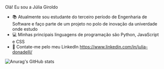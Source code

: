 Olá! Eu sou a Júlia Giroldo
- 📚 Atualmente sou estudante do terceiro período de Engenharia de Software e faço parte de um projeto no polo de inovação da univerdade        onde estudo
- 💻 Minhas principais linguagens de programação são Python, JavaScript e CSS
- 📩 Contate-me pelo meu LinkedIn https://www.linkedin.com/in/julia-donadelli/


![Anurag's GitHub stats](https://github-readme-stats.vercel.app/api?username=juliadgiroldo&show_icons=true&theme=onedark)
